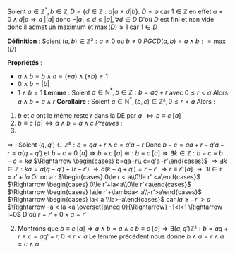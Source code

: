 
Soient $a\in\mathbb Z^{*},b\in\mathbb Z, D = \{d\in\mathbb Z : d|a \land d|b\}$.
$D\neq\emptyset$ car $1\in\mathbb Z$ en effet $a\neq 0 \land d|a \Rightarrow d\;\big|\left|a\right|$ 
donc $-|a|\le d\le |a|, \forall d\in D$
D'où $D$ est fini et non vide donc il admet un maximum et $\max(D)\ge 1$ car $1\in D$

**Définition** :
Soient $(a,b)\in\mathbb Z² : a\neq 0$ ou $b\neq 0$
$PGCD(a,b) = a \land b : = \max(D)$

**Propriétés** :
- $a\land b = b\land a = (\pm a)\land (\pm b) \ge 1$
- $0\land b = |b|$
- $1\land b = 1$
**Lemme** :
Soient $a\in\mathbb N^{*}, b\in\mathbb Z : b = aq+r$ avec $0\le r < a$
Alors $a\land b = a\land r$
**Corollaire** :
Soient $a\in\mathbb N^{*}, (b,c)\in\mathbb Z², 0\le r < a$
Alors :
1) $b$ et $c$ ont le même reste $r$ dans la DE par $a$ $\Leftrightarrow b\equiv c \;[a]$
2) $b\equiv c\;[a] \Leftrightarrow a\land b = a\land c$
*Preuves* :
1) 
$\Rightarrow$ :
Soient $(q,q')\in\mathbb Z² : b = qa+r \land c = q'a+r$
Donc $b-c = qa+r -q'a -r = a(q-q')$
et $b-c\equiv 0\;[a] \Rightarrow b\equiv c\;[a]$
$\Leftarrow$ :
$b\equiv c\;[a] \Rightarrow \exists k \in\mathbb Z : b-c \equiv b-c= ka$
$\Rightarrow \begin{cases} b=qa+r\\ c=q'a+r'\end{cases}$ 
$\Rightarrow \exists k\in\mathbb Z : ka=a(q-q') + (r-r')$
$\Rightarrow a(k-q+q')= r-r'$
$\Rightarrow r\equiv r'\;[a]$
$\Rightarrow \exists l\in\mathbb r=r'+la$
Or on a :
$\begin{cases} 0\le r < a\\0\le r' <a\end{cases}$ 
$\Rightarrow \begin{cases} 0\le r'+la<a\\0\le r'<a\end{cases}$
$\Rightarrow \begin{cases} la\le r'+\lambda< a\\-r'>a\end{cases}$
$\Rightarrow \begin{cases} la< a \\la>-a\end{cases}$ car $la\ge -r'>a$
$\Rightarrow -a < la <a \overset{a\neq 0}{\Rightarrow} -1<l<1 \Rightarrow l=0$
D'où $r=r'+0\times a = r'$

2) Montrons que $b\equiv c\;[a] \Rightarrow a\land b= a\land c$
$b\equiv c\;[a] \Rightarrow \exists (q,q')\mathbb Z² : b=aq+r \land c=aq'+r, 0\le r<a$
Le lemme précédent nous donne $b\land a = r\land a= c\land a$
